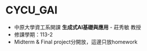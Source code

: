 # CYCU_GAI
- 中原大學資工系開課 **生成式AI基礎與應用** - 莊秀敏 教授
- 修課學期：113-2
- Midterm & Final project分開放，這邊只放homework